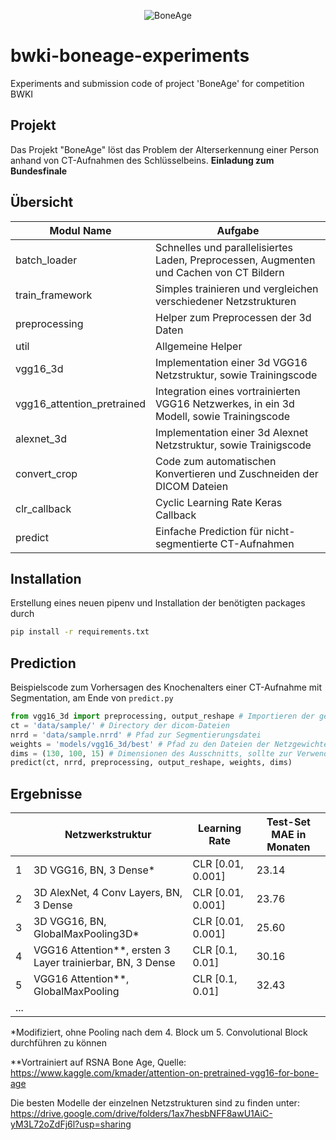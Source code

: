 <p align="center"><img src="https://raw.githubusercontent.com/leonvol/bwki-boneage-experiments/main/imgs/logo.png" alt="BoneAge"></p>

# bwki-boneage-experiments
Experiments and submission code of project 'BoneAge' for competition BWKI

## Projekt
Das Projekt "BoneAge" löst das Problem der Alterserkennung einer Person anhand von CT-Aufnahmen des Schlüsselbeins.
**Einladung zum Bundesfinale**

## Übersicht
| Modul Name                 | Aufgabe                                                                                           |
|----------------------------|---------------------------------------------------------------------------------------------------|
| batch_loader               | Schnelles und parallelisiertes Laden, Preprocessen, Augmenten und Cachen von CT Bildern           |
| train_framework            | Simples trainieren und vergleichen verschiedener Netzstrukturen                                   |
| preprocessing              | Helper zum Preprocessen der 3d Daten                                                              |
| util                       | Allgemeine Helper                                                                                 |
| vgg16_3d                   | Implementation einer 3d VGG16 Netzstruktur, sowie Trainingscode                                   |
| vgg16_attention_pretrained | Integration eines vortrainierten VGG16 Netzwerkes, in ein 3d Modell, sowie Trainingscode          |
| alexnet_3d                 | Implementation einer 3d Alexnet Netzstruktur, sowie Trainigscode                                  |
| convert_crop               | Code zum automatischen Konvertieren und Zuschneiden der DICOM Dateien                             |
| clr_callback               | Cyclic Learning Rate Keras Callback                                                               |
| predict                    | Einfache Prediction für nicht-segmentierte CT-Aufnahmen                                           |

## Installation 
Erstellung eines neuen pipenv und Installation der benötigten packages durch
```bash
pip install -r requirements.txt
```

## Prediction
Beispielscode zum Vorhersagen des Knochenalters einer CT-Aufnahme mit Segmentation, am Ende von `predict.py`
```python
from vgg16_3d import preprocessing, output_reshape # Importieren der gewünschten Netzstruktur und der zugehörigen Funktionen
ct = 'data/sample/' # Directory der dicom-Dateien
nrrd = 'data/sample.nrrd' # Pfad zur Segmentierungsdatei
weights = 'models/vgg16_3d/best' # Pfad zu den Dateien der Netzgewichte
dims = (130, 100, 15) # Dimensionen des Ausschnitts, sollte zur Verwendung mit dem vortrainierten Modellen (130, 100, 15) sein
predict(ct, nrrd, preprocessing, output_reshape, weights, dims)
```

## Ergebnisse
|   | Netzwerkstruktur                                           | Learning Rate     | Test-Set MAE in Monaten |
|---|------------------------------------------------------------|-------------------|-------------------------|
| 1 | 3D VGG16, BN, 3 Dense*                                     | CLR [0.01, 0.001] | 23.14                   |
| 2 | 3D AlexNet, 4 Conv Layers, BN, 3 Dense                     | CLR [0.01, 0.001] | 23.76                   |
| 3 | 3D VGG16, BN, GlobalMaxPooling3D*                          | CLR [0.01, 0.001] | 25.60                   |
| 4 | VGG16 Attention**, ersten 3 Layer trainierbar, BN, 3 Dense | CLR [0.1, 0.01]   | 30.16                   |
| 5 | VGG16 Attention**, GlobalMaxPooling                        | CLR [0.1, 0.01]   | 32.43                   |
| ...                                                                                                          |

*Modifiziert, ohne Pooling nach dem 4. Block um 5. Convolutional Block durchführen zu können

**Vortrainiert auf RSNA Bone Age, Quelle: https://www.kaggle.com/kmader/attention-on-pretrained-vgg16-for-bone-age

Die besten Modelle der einzelnen Netzstrukturen sind zu finden unter: https://drive.google.com/drive/folders/1ax7hesbNFF8awU1AiC-yM3L72oZdFj6l?usp=sharing

